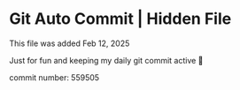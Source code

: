# Git Auto Commit | Hidden File

This file was added Feb 12, 2025

Just for fun and keeping my daily git commit active 🤪

commit number: 559505
